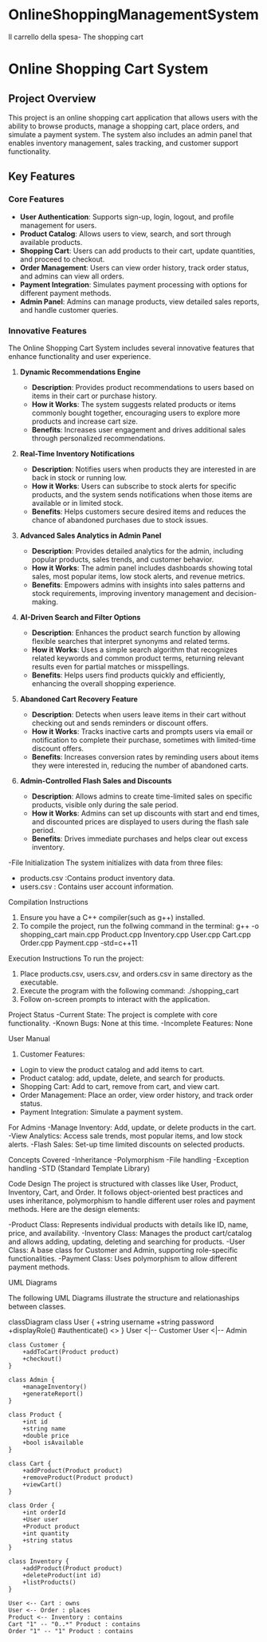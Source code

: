 # OnlineShoppingManagementSystem
Il carrello della spesa- The shopping cart

# Online Shopping Cart System

## Project Overview
This project is an online shopping cart application that allows users with the ability to browse products, manage a shopping cart, place orders, and simulate a payment system. The system also includes an admin panel that enables inventory management, sales tracking, and customer support functionality.

## Key Features

### Core Features
- **User Authentication**: Supports sign-up, login, logout, and profile management for users.
- **Product Catalog**: Allows users to view, search, and sort through available products.
- **Shopping Cart**: Users can add products to their cart, update quantities, and proceed to checkout.
- **Order Management**: Users can view order history, track order status, and admins can view all orders.
- **Payment Integration**: Simulates payment processing with options for different payment methods.
- **Admin Panel**: Admins can manage products, view detailed sales reports, and handle customer queries.

### Innovative Features
The Online Shopping Cart System includes several innovative features that enhance functionality and user experience.

1. **Dynamic Recommendations Engine**
   - **Description**: Provides product recommendations to users based on items in their cart or purchase history.
   - **How it Works**: The system suggests related products or items commonly bought together, encouraging users to explore more products and increase cart size.
   - **Benefits**: Increases user engagement and drives additional sales through personalized recommendations.

2. **Real-Time Inventory Notifications**
   - **Description**: Notifies users when products they are interested in are back in stock or running low.
   - **How it Works**: Users can subscribe to stock alerts for specific products, and the system sends notifications when those items are available or in limited stock.
   - **Benefits**: Helps customers secure desired items and reduces the chance of abandoned purchases due to stock issues.

3. **Advanced Sales Analytics in Admin Panel**
   - **Description**: Provides detailed analytics for the admin, including popular products, sales trends, and customer behavior.
   - **How it Works**: The admin panel includes dashboards showing total sales, most popular items, low stock alerts, and revenue metrics.
   - **Benefits**: Empowers admins with insights into sales patterns and stock requirements, improving inventory management and decision-making.

4. **AI-Driven Search and Filter Options**
   - **Description**: Enhances the product search function by allowing flexible searches that interpret synonyms and related terms.
   - **How it Works**: Uses a simple search algorithm that recognizes related keywords and common product terms, returning relevant results even for partial matches or misspellings.
   - **Benefits**: Helps users find products quickly and efficiently, enhancing the overall shopping experience.

5. **Abandoned Cart Recovery Feature**
   - **Description**: Detects when users leave items in their cart without checking out and sends reminders or discount offers.
   - **How it Works**: Tracks inactive carts and prompts users via email or notification to complete their purchase, sometimes with limited-time discount offers.
   - **Benefits**: Increases conversion rates by reminding users about items they were interested in, reducing the number of abandoned carts.

6. **Admin-Controlled Flash Sales and Discounts**
   - **Description**: Allows admins to create time-limited sales on specific products, visible only during the sale period.
   - **How it Works**: Admins can set up discounts with start and end times, and discounted prices are displayed to users during the flash sale period.
   - **Benefits**: Drives immediate purchases and helps clear out excess inventory.
  
-File Initialization
The system initializes with data from three files:
- products.csv :Contains product inventory data.
- users.csv   : Contains user account information.

Compilation Instructions
1. Ensure you have a C++ compiler(such as g++) installed.
2. To compile the project, run the follwing command in the terminal:
   g++ -o shopping_cart main.cpp Product.cpp Inventory.cpp User.cpp Cart.cpp Order.cpp Payment.cpp -std=c++11

Execution Instructions
To run the project:
1. Place products.csv, users.csv, and orders.csv in same directory as the executable.
2. Execute the program with the following command:
   ./shopping_cart
3. Follow on-screen prompts to interact with the application.

Project Status
-Current State: The project is complete with core functionality.
-Known Bugs: None at this time.
-Incomplete Features: None

User Manual

1. Customer Features:

- Login to view the product catalog and add items to cart.
- Product catalog: add, update, delete, and search for products.
- Shopping Cart: Add to cart, remove from cart, and view cart.
- Order Management: Place an order, view order history, and track order status.
- Payment Integration: Simulate a payment system.

For Admins
-Manage Inventory: Add, update, or delete products in the cart.
-View Analytics: Access sale trends, most popular items, and low stock alerts.
-Flash Sales: Set-up time limited discounts on selected products.

Concepts Covered
-Inheritance
-Polymorphism
-File handling
-Exception handling
-STD (Standard Template Library)

Code Design
The project is structured with classes like User, Product, Inventory, Cart, and Order. It follows object-oriented best practices and uses inheritance, polymorphism to handle different user roles and payment methods.
Here are the design elements:

-Product Class: Represents individual products with details like ID, name, price, and availability.
-Inventory Class: Manages the product cart/catalog and allows adding, updating, deleting and searching for products.
-User Class: A base class for Customer and Admin, supporting role-specific functionalities.
-Payment Class: Uses polymorphism to allow different payment methods.

UML Diagrams

The following UML Diagrams illustrate the structure and relationaships between classes.

classDiagram
    class User {
        +string username
        +string password
        +displayRole()
        #authenticate()
        <<abstract>>
    }
    User <|-- Customer
    User <|-- Admin

    class Customer {
        +addToCart(Product product)
        +checkout()
    }

    class Admin {
        +manageInventory()
        +generateReport()
    }

    class Product {
        +int id
        +string name
        +double price
        +bool isAvailable
    }

    class Cart {
        +addProduct(Product product)
        +removeProduct(Product product)
        +viewCart()
    }

    class Order {
        +int orderId
        +User user
        +Product product
        +int quantity
        +string status
    }

    class Inventory {
        +addProduct(Product product)
        +deleteProduct(int id)
        +listProducts()
    }

    User <-- Cart : owns
    User <-- Order : places
    Product <-- Inventory : contains
    Cart "1" -- "0..*" Product : contains
    Order "1" -- "1" Product : contains




